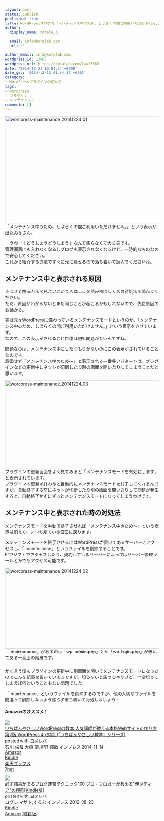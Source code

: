 ```yaml
---
layout: post
status: publish
published: true
title: WordPressブログで「メンテナンス中のため、しばらくの間ご利用いただけません。」を解決する方法
author:
  display_name: kotala_b

  email: info@kotalab.com
  url: ''

author_email: info@kotalab.com
wordpress_id: 13663
wordpress_url: https://kotalab.com/?p=13663
date: '2014-12-23 10:04:17 +0900'
date_gmt: '2014-12-23 01:04:17 +0900'
category:
- WordPressプラグインの使い方
tags:
- wordpress
- プラグイン
- メンテナンスモード
comments: []
---
```

<p><img src="https://kotalab.com/wp-content/uploads/wordpress-maintenance_20141224_01-780x351.png" alt="wordpress-maintenance_20141224_01" width="780" height="351" class="aligncenter size-large wp-image-13664" /><br />
「メンテナンス中のため、しばらくの間ご利用いただけません。」という表示が出たみなさん。</p>
<p>「うわー！どうしようどうしよう」なんて焦らなくて大丈夫です。<br />
管理画面にも入れなくなるしブログも表示されなくなるけど、一時的なものなので安心してください。<br />
これから紹介する方法ですぐに元に戻せるので落ち着いて読んでくださいね。<br />
<!--more--></p>
<h2>メンテナンス中と表示される原因</h2>
<p>さっさと解決方法を見たいという人はここを読み飛ばして次の対処法を読んでください。<br />
ただ、原因がわからないとまた同じことが起こるかもしれないので、先に原因のお話から。</p>
<p>実は元々WordPressに備わっているメンテナンスモードというのが、「メンテナンス中のため、しばらくの間ご利用いただけません。」という表示をさせています。<br />
なので、この表示がされること自体は何も問題がないんですね。</p>
<p>問題なのは、メンテナンス中にしたつもりがないのにこの表示がされていることなのです。<br />
意図せず「メンテナンス中のため〜」と表示される一番多いパターンは、プラグインなどの更新中にネットが切断したり別の画面を開いたりしてしまうことだと思います。</p>
<p><img src="https://kotalab.com/wp-content/uploads/wordpress-maintenance_20141224_03.png" alt="wordpress-maintenance_20141224_03" width="718" height="287" class="aligncenter size-full wp-image-13666" /><br />
プラグインの更新画面をよく見てみると「メンテナンスモードを有効にします」と表示されています。<br />
プラグインの更新が終わると自動的にメンテナンスモードを終了してくれるんですが、自動終了する前にネットが切断したり別の画面を開いたりして問題が発生すると、自動終了せずにずっとメンテナンスモードになってしまうわけです。</p>
<h2>メンテナンス中と表示された時の対処法</h2>
<p>メンテナンスモードを手動で終了させれば「メンテナンス中のため〜」という表示は消えて、いつも見ている画面に戻ります。</p>
<p>メンテナンスモードを終了させるにはWordPressが置いてあるサーバーにアクセスし、「.maintenance」というファイルを削除することです。<br />
FTPソフトでアクセスしたり、契約しているサーバーによってはサーバー管理ツールとかでもアクセス可能です。</p>
<p><img src="https://kotalab.com/wp-content/uploads/wordpress-maintenance_20141224_02.png" alt="wordpress-maintenance_20141224_02" width="596" height="263" class="aligncenter size-full wp-image-13665" /><br />
「.maintenance」があるのは「wp-admin.php」とか「wp-login.php」が置いてある一番上の階層です。</p>
<h3></h3>
<p>かく言う僕もプラグインの更新中に別画面を開いてメンテナンスモードになったのでこんな記事を書いているのですが、知らないと焦っちゃうけど、一度知ってしまえば何ということもない問題でした。</p>
<p>「.maintenance」というファイルを削除するのですが、他の大切なファイルを間違って削除しないよう焦らず落ち着いて対処しましょう！</p>
<h4 class="aam">Amazonのオススメ！</h4>
<div class="booklink-box">
<div class="booklink-image"><a href="https://www.amazon.co.jp/exec/obidos/asin/4844337092/same-22/" rel="nofollow" target="_blank"><img src="https://images-fe.ssl-images-amazon.com/images/I/61wUgf%2BMWFL._SL160_.jpg" style="border: none;" /></a></div>
<div class="booklink-info">
<div class="booklink-name"><a href="https://www.amazon.co.jp/exec/obidos/asin/4844337092/same-22/" rel="nofollow" target="_blank">いちばんやさしいWordPressの教本 人気講師が教える本格Webサイトの作り方 第2版 WordPress 4.x対応 (「いちばんやさしい教本」シリーズ)</a>
<div class="booklink-powered-date">posted with <a href="https://yomereba.com" rel="nofollow" target="_blank">ヨメレバ</a></div>
</div>
<div class="booklink-detail">石川 栄和,大串 肇,星野 邦敏 インプレス 2014-11-14    </div>
<div class="booklink-link2">
<div class="shoplinkamazon"><a href="https://www.amazon.co.jp/exec/obidos/asin/4844337092/same-22/" rel="nofollow" target="_blank" title="アマゾン" >Amazon</a></div>
<div class="shoplinkkindle"><a href="https://www.amazon.co.jp/exec/obidos/ASIN/B00QGBORXI/same-22/" rel="nofollow" target="_blank" >Kindle</a></div>
<div class="shoplinkrakuten"><a href="http://c.af.moshimo.com/af/c/click?a_id=374939&p_id=56&pc_id=56&pl_id=637&s_v=b5Rz2P0601xu&url=http%3A%2F%2Fbooks.rakuten.co.jp%2Frb%2F12997417%2F" rel="nofollow" target="_blank" title="楽天ブックス" >楽天ブックス</a></div>
<div class="shoplinkseven"><a href="https://ck.jp.ap.valuecommerce.com/servlet/referral?sid=2967684&pid=883100332&vc_url=http%3A%2F%2Fwww.7netshopping.jp%2Fbooks%2Fsearch_result%2F%3Fctgy%3Dbooks%26code%3D4844337092" rel="nofollow" target="_blank" title="セブンネットショッピング" >7net</a></div>
</p></div>
</div>
<div class="booklink-footer"></div>
</div>
<div class="booklink-box">
<div class="booklink-image"><a href="https://www.amazon.co.jp/exec/obidos/asin/B009NQ7MGM/same-22/" rel="nofollow" target="_blank"><img src="https://images-fe.ssl-images-amazon.com/images/I/51uH-ZNTIsL._SL160_.jpg" style="border: none;" /></a></div>
<div class="booklink-info">
<div class="booklink-name"><a href="https://www.amazon.co.jp/exec/obidos/asin/B009NQ7MGM/same-22/" rel="nofollow" target="_blank">必ず結果がでるブログ運営テクニック100 プロ・ブロガーが教える"俺メディア"の極意[Kindle版]</a>
<div class="booklink-powered-date">posted with <a href="https://yomereba.com" rel="nofollow" target="_blank">ヨメレバ</a></div>
</div>
<div class="booklink-detail">コグレ マサト,するぷ インプレス 2012-08-23    </div>
<div class="booklink-link2">
<div class="shoplinkkindle"><a href="https://www.amazon.co.jp/exec/obidos/ASIN/B009NQ7MGM/same-22/" rel="nofollow" target="_blank" >Kindle</a></div>
<div class="shoplinkamazon"><a href="https://www.amazon.co.jp/exec/obidos/ASIN/4844331779/same-22/" rel="nofollow" target="_blank" title="アマゾン" >Amazon[書籍版]</a></div>
</p></div>
</div>
<div class="booklink-footer"></div>
</div>
